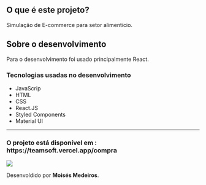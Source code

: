 <h2>O que é este projeto?</h2>
<p>Simulação de E-commerce para setor alimentício.</p>


<h2>Sobre o desenvolvimento</h2>

<p>Para o desenvolvimento foi usado principalmente React.</p>

<h3>Tecnologias  usadas no desenvolvimento</h3>
<ul>
    <li>JavaScrip</li>
    <li>HTML</li>
    <li>CSS</li>
    <li>React.JS</li>
    <li>Styled Components</li>
    <li>Material UI</li>
</ul>

<hr>

<h3>O projeto está disponível em : https://teamsoft.vercel.app/compra </h3>

<img src="https://user-images.githubusercontent.com/43209743/116278910-52548500-a75d-11eb-9cd0-ee4105d4cacc.png" />


<span style="text-align:end;">Desenvoldido por <b>Moisés Medeiros</b>.<span>
